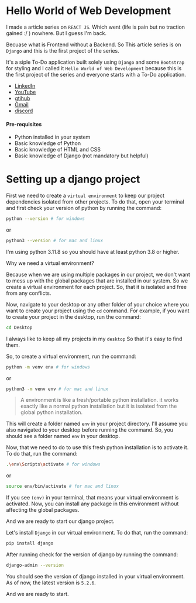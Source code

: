 # Hello World of Web Development

I made a article series on `REACT JS`. Which went (life is pain but no traction gained :/ ) nowhere. But I guess I'm back.

Becuase what is Frontend without a Backend. So This article series is on `Django` and this is the first project of the series.

It's a siple To-Do application built solely using `Django` and some `Bootstrap` for styling and I called it `Hello World of Web Development` because this is the first project of the series and everyone starts with a To-Do application.

- [LinkedIn](https://www.linkedin.com/in/pro-programmer/)
- [YouTube](http://www.youtube.com/@itvaya)
- [gtihub](https://github.com/RishatTalukder/learning_react)
- [Gmail](talukderrishat2@gmail.com)
- [discord](https://discord.gg/ZB495XggcF)

#### Pre-requisites

- Python installed in your system
- Basic knowledge of Python
- Basic knowledge of HTML and CSS
- Basic knowledge of Django (not mandatory but helpful)

# Setting up a django project

First we need to create a `virtual environment` to keep our project dependencies isolated from other projects. To do that, open your terminal and first check your version of python by running the command:

```bash
python --version # for windows
```
or

```bash
python3 --version # for mac and linux
```

I'm using python 3.11.8 so you should have at least python 3.8 or higher. 

Why we need a virtual environment? 

Because when we are using multiple packages in our project, we don't want to mess up with the global packages that are installed in our system. So we create a virtual environment for each project. So, that it is isolated and free from any conflicts.

Now, navigate to your desktop or any other folder of your choice where you want to create your project using the `cd` command. For example, if you want to create your project in the desktop, run the command:

```bash
cd Desktop
```

I always like to keep all my projects in my `desktop` So that it's easy to find them.

So, to create a virtual environment, run the command:

```bash 
python -m venv env # for windows
```
or

```bash
python3 -m venv env # for mac and linux
```

> A environment is like a fresh/portable python installation. it works exactly like a normal python installation but it is isolated from the global python installation.

This will create a folder named `env` in your project directory. I'll assume you also navigated to your desktop before running the command. So, you should see a folder named `env` in your desktop.

Now, that we need to do to use this fresh python installation is to activate it. To do that, run the command:

```bash
.\env\Scripts\activate # for windows
```
or

```bash
source env/bin/activate # for mac and linux
```

If you see `(env)` in your terminal, that means your virtual environment is activated. Now, you can install any package in this environment without affecting the global packages.

And we are ready to start our django project.

Let's install `Django` in our virtual environment. To do that, run the command:

```bash
pip install django
```

After running check for the version of django by running the command:

```bash
django-admin --version
```

You should see the version of django installed in your virtual environment. As of now, the latest version is `5.2.6`.

And we are ready to start.

